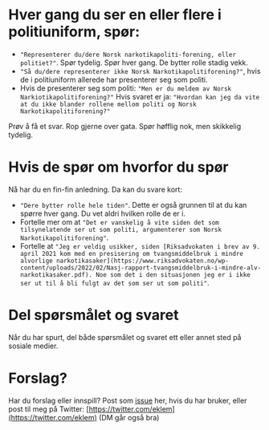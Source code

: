 # Hver gang du ser en eller flere i politiuniform, spør:

* `"Representerer du/dere Norsk narkotikapoliti-forening, eller politiet?"`.
  Spør tydelig. Spør hver gang. De bytter rolle stadig vekk. 
* `"Så du/dere representerer ikke Norsk Narkotikapolitiforening?"`, hvis de i politiuniform allerede har presenterer seg som politi.
* Hvis de presenterer seg som politi: `"Men er du meldem av Norsk Narkiotikapolitiforening?"` Hvis svaret er ja: `"Hvordan kan jeg da vite at du ikke blander rollene mellom politi og Norsk Narkotikapolitiforening?"`

Prøv å få et svar. Rop gjerne over gata. Spør høfflig nok, men skikkelig tydelig.

# Hvis de spør om hvorfor du spør

Nå har du en fin-fin anledning. Da kan du svare kort: 

* `"Dere bytter rolle hele tiden"`. Dette er også grunnen til at du kan spørre hver gang. Du vet aldri hvilken rolle de er i.
* Fortelle mer om at `"Det er vanskelig å vite siden det som tilsynelatende ser ut som politi, argumenterer som Norsk Narkotikapolitiforening"`.
* Fortelle at `"Jeg er veldig usikker, siden [Riksadvokaten i brev av 9. april 2021 kom med en presisering om tvangsmiddelbruk i mindre alvorlige narkotikasaker](https://www.riksadvokaten.no/wp-content/uploads/2022/02/Nasj-rapport-tvangsmiddelbruk-i-mindre-alv-narkotikasaker.pdf). Noe som det i den situasjonen jeg er i ikke ser ut til å bli fulgt av det som ser ut som politi"`.


# Del spørsmålet og svaret

Når du har spurt, del både spørsmålet og svaret ett eller annet sted på sosiale medier.

# Forslag?

Har du forslag eller innspill? Post som [issue](https://github.com/eklem/rolleblanding.no/issues/new) her, hvis du har bruker, eller post til meg på Twitter: [https://twitter.com/eklem](https://twitter.com/eklem) (DM går også bra)
